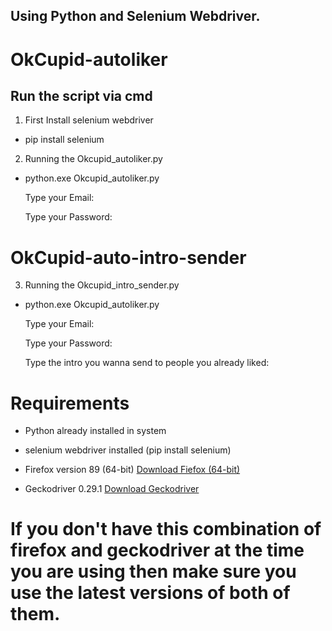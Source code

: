 ## Using Python and Selenium Webdriver.

#  OkCupid-autoliker

## Run the script via cmd

1. First Install selenium webdriver

* pip install selenium

2. Running the Okcupid_autoliker.py

* python.exe Okcupid_autoliker.py

  Type your Email: <Email>

  Type your Password: <Password>

# OkCupid-auto-intro-sender
  
3. Running the Okcupid_intro_sender.py
  
* python.exe Okcupid_autoliker.py
  
  Type your Email: <Email>
  
  Type your Password: <Password>
  
  Type the intro you wanna send to people you already liked: <Intro>
  
# Requirements
*  Python already installed in system
*  selenium webdriver installed       (pip install selenium)

*  Firefox version 89 (64-bit) [Download Fiefox (64-bit)](https://www.mozilla.org/en-US/firefox/new/)
*  Geckodriver 0.29.1 [Download Geckodriver](https://github.com/mozilla/geckodriver/releases)

#  If you don't have this combination of firefox and geckodriver at the time you are using then make sure you use the latest versions of both of them.
